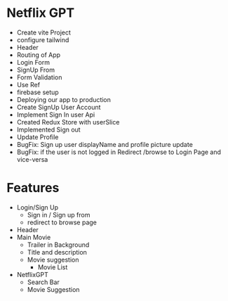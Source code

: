 # Netflix GPT
 - Create vite Project
 - configure tailwind
 - Header
 - Routing of App
 - Login Form
 - SignUp From
 - Form Validation
 - Use Ref
 - firebase setup
 - Deploying our app to production
 - Create SignUp User Account
 - Implement Sign In user Api
 - Created Redux Store with userSlice
 - Implemented Sign out
 - Update Profile
 - BugFix: Sign up user displayName and profile picture update
 - BugFix: if the user is not logged in Redirect /browse to Login Page and vice-versa

# Features
 - Login/Sign Up
    - Sign in / Sign up from 
    - redirect to browse page
 - Header
 - Main Movie
    - Trailer in Background
    - Title and description
    - Movie suggestion
        - Movie List 
 - NetflixGPT
    - Search Bar
    - Movie Suggestion